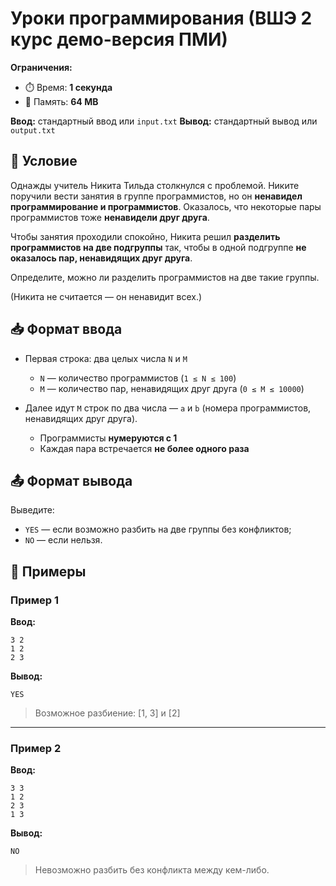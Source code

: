# Уроки программирования (ВШЭ 2 курс демо-версия ПМИ)

**Ограничения:**

* ⏱️ Время: **1 секунда**
* 🧠 Память: **64 MB**

**Ввод:** стандартный ввод или `input.txt`
**Вывод:** стандартный вывод или `output.txt`

## 📘 Условие

Однажды учитель Никита Тильда столкнулся с проблемой. Никите поручили вести занятия в группе программистов, но он **ненавидел программирование и программистов**. Оказалось, что некоторые пары программистов тоже **ненавидели друг друга**.

Чтобы занятия проходили спокойно, Никита решил **разделить программистов на две подгруппы** так, чтобы в одной подгруппе **не оказалось пар, ненавидящих друг друга**.

Определите, можно ли разделить программистов на две такие группы.

(Никита не считается — он ненавидит всех.)

## 📥 Формат ввода

* Первая строка: два целых числа `N` и `M`

  * `N` — количество программистов (`1 ≤ N ≤ 100`)
  * `M` — количество пар, ненавидящих друг друга (`0 ≤ M ≤ 10000`)

* Далее идут `M` строк по два числа — `a` и `b` (номера программистов, ненавидящих друг друга).

  * Программисты **нумеруются с 1**
  * Каждая пара встречается **не более одного раза**

## 📤 Формат вывода

Выведите:

* `YES` — если возможно разбить на две группы без конфликтов;
* `NO` — если нельзя.

## 🧪 Примеры

### Пример 1

**Ввод:**

```
3 2
1 2
2 3
```

**Вывод:**

```
YES
```

> Возможное разбиение: \[1, 3] и \[2]

---

### Пример 2

**Ввод:**

```
3 3
1 2
2 3
1 3
```

**Вывод:**

```
NO
```

> Невозможно разбить без конфликта между кем-либо.